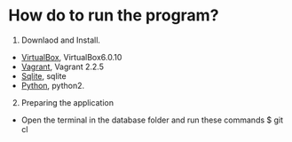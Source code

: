 # How do to run the program?

1. Downlaod and Install.
* [VirtualBox](https://www.virtualbox.org/wiki/Downloads), VirtualBox6.0.10
* [Vagrant](https://www.vagrantup.com/downloads.html), Vagrant 2.2.5
* [Sqlite](https://www.sqlite.org/download.html), sqlite
* [Python](https://www.python.org/downloads/), python2.
2. Preparing  the application
* Open the terminal in the database folder and run these commands $ git cl
